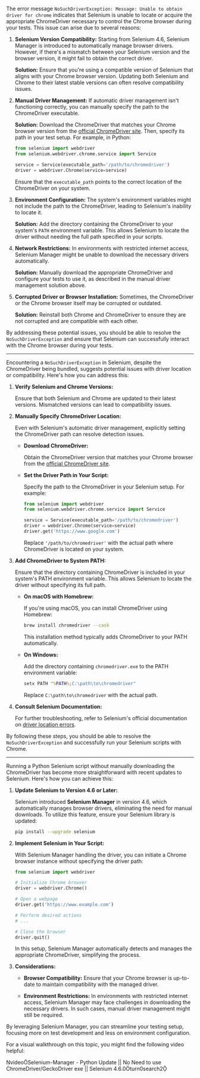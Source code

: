 The error message `NoSuchDriverException: Message: Unable to obtain driver for chrome` indicates that Selenium is unable to locate or acquire the appropriate ChromeDriver necessary to control the Chrome browser during your tests. This issue can arise due to several reasons:

1. **Selenium Version Compatibility:** Starting from Selenium 4.6, Selenium Manager is introduced to automatically manage browser drivers. However, if there's a mismatch between your Selenium version and the browser version, it might fail to obtain the correct driver.

    **Solution:** Ensure that you're using a compatible version of Selenium that aligns with your Chrome browser version. Updating both Selenium and Chrome to their latest stable versions can often resolve compatibility issues.

2. **Manual Driver Management:** If automatic driver management isn't functioning correctly, you can manually specify the path to the ChromeDriver executable.

    **Solution:** Download the ChromeDriver that matches your Chrome browser version from the [official ChromeDriver site](https://sites.google.com/chromium.org/driver/). Then, specify its path in your test setup. For example, in Python:

    ```python
    from selenium import webdriver
    from selenium.webdriver.chrome.service import Service

    service = Service(executable_path='/path/to/chromedriver')
    driver = webdriver.Chrome(service=service)
    ```

    Ensure that the `executable_path` points to the correct location of the ChromeDriver on your system.

3. **Environment Configuration:** The system's environment variables might not include the path to the ChromeDriver, leading to Selenium's inability to locate it.

    **Solution:** Add the directory containing the ChromeDriver to your system's `PATH` environment variable. This allows Selenium to locate the driver without needing the full path specified in your scripts.

4. **Network Restrictions:** In environments with restricted internet access, Selenium Manager might be unable to download the necessary drivers automatically.

    **Solution:** Manually download the appropriate ChromeDriver and configure your tests to use it, as described in the manual driver management solution above.

5. **Corrupted Driver or Browser Installation:** Sometimes, the ChromeDriver or the Chrome browser itself may be corrupted or outdated.

    **Solution:** Reinstall both Chrome and ChromeDriver to ensure they are not corrupted and are compatible with each other.

By addressing these potential issues, you should be able to resolve the `NoSuchDriverException` and ensure that Selenium can successfully interact with the Chrome browser during your tests.

---

Encountering a `NoSuchDriverException` in Selenium, despite the ChromeDriver being bundled, suggests potential issues with driver location or compatibility. Here's how you can address this:

1. **Verify Selenium and Chrome Versions:**

    Ensure that both Selenium and Chrome are updated to their latest versions. Mismatched versions can lead to compatibility issues.

2. **Manually Specify ChromeDriver Location:**

    Even with Selenium's automatic driver management, explicitly setting the ChromeDriver path can resolve detection issues.

    - **Download ChromeDriver:**

        Obtain the ChromeDriver version that matches your Chrome browser from the [official ChromeDriver site](https://sites.google.com/chromium.org/driver/).

    - **Set the Driver Path in Your Script:**

        Specify the path to the ChromeDriver in your Selenium setup. For example:

        ```python
        from selenium import webdriver
        from selenium.webdriver.chrome.service import Service

        service = Service(executable_path='/path/to/chromedriver')
        driver = webdriver.Chrome(service=service)
        driver.get('https://www.google.com')
        ```

        Replace `'/path/to/chromedriver'` with the actual path where ChromeDriver is located on your system.

3. **Add ChromeDriver to System PATH:**

    Ensure that the directory containing ChromeDriver is included in your system's PATH environment variable. This allows Selenium to locate the driver without specifying its full path.

    - **On macOS with Homebrew:**

        If you're using macOS, you can install ChromeDriver using Homebrew:

        ```bash
        brew install chromedriver --cask
        ```

        This installation method typically adds ChromeDriver to your PATH automatically.

    - **On Windows:**

        Add the directory containing `chromedriver.exe` to the PATH environment variable:

        ```cmd
        setx PATH "%PATH%;C:\path\to\chromedriver"
        ```

        Replace `C:\path\to\chromedriver` with the actual path.

4. **Consult Selenium Documentation:**

    For further troubleshooting, refer to Selenium's official documentation on [driver location errors](https://www.selenium.dev/documentation/webdriver/troubleshooting/errors/driver_location/).

By following these steps, you should be able to resolve the `NoSuchDriverException` and successfully run your Selenium scripts with Chrome.

---

Running a Python Selenium script without manually downloading the ChromeDriver has become more straightforward with recent updates to Selenium. Here's how you can achieve this:

1. **Update Selenium to Version 4.6 or Later:**

    Selenium introduced **Selenium Manager** in version 4.6, which automatically manages browser drivers, eliminating the need for manual downloads. To utilize this feature, ensure your Selenium library is updated:

    ```bash
    pip install --upgrade selenium
    ```

2. **Implement Selenium in Your Script:**

    With Selenium Manager handling the driver, you can initiate a Chrome browser instance without specifying the driver path:

    ```python
    from selenium import webdriver

    # Initialize Chrome browser
    driver = webdriver.Chrome()

    # Open a webpage
    driver.get('https://www.example.com')

    # Perform desired actions
    # ...

    # Close the browser
    driver.quit()
    ```

    In this setup, Selenium Manager automatically detects and manages the appropriate ChromeDriver, simplifying the process.

3. **Considerations:**

    - **Browser Compatibility:** Ensure that your Chrome browser is up-to-date to maintain compatibility with the managed driver.

    - **Environment Restrictions:** In environments with restricted internet access, Selenium Manager may face challenges in downloading the necessary drivers. In such cases, manual driver management might still be required.

By leveraging Selenium Manager, you can streamline your testing setup, focusing more on test development and less on environment configuration.

For a visual walkthrough on this topic, you might find the following video helpful:

videoSelenium-Manager - Python Update || No Need to use ChromeDriver/GeckoDriver exe || Selenium 4.6.0turn0search2

